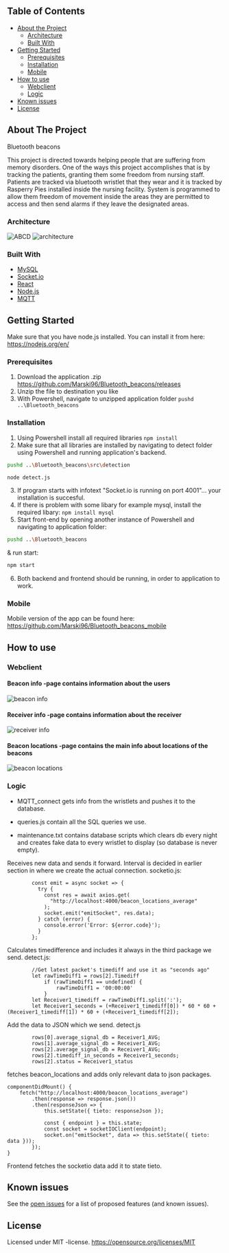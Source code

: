 <!-- TABLE OF CONTENTS -->
## Table of Contents

* [About the Project](#about-the-project)
  * [Architecture](#Architecture)
  * [Built With](#built-with)
* [Getting Started](#getting-started)
  * [Prerequisites](#prerequisites)
  * [Installation](#installation)
  * [Mobile](#Mobile)
* [How to use](#How-to-use)
  * [Webclient](#Weblient)
  * [Logic](#Logic)
* [Known issues](#Known-issues)
* [License](#License)

<!-- ABOUT THE PROJECT -->
## About The Project

Bluetooth beacons

This project is directed towards helping people that are suffering from memory disorders. One of the ways this project accomplishes that is by tracking the patients, granting them some freedom from nursing staff. Patients are tracked via bluetooth wristlet that they wear and it is tracked by Rasperry Pies installed inside the nursing facility. System is programmed to allow them freedom of movement inside the areas they are permitted to access and then send alarms if they leave the designated areas.

<!-- Architecture -->
### Architecture

![ABCD](https://raw.githubusercontent.com/Marski96/Bluetooth_beacons/development/img/ADBC_areas.PNG)
![architecture](https://raw.githubusercontent.com/Marski96/Bluetooth_beacons/development/img/architecture.PNG)

### Built With
* [MySQL](https://www.mysql.com/)
* [Socket.io](https://socket.io/)
* [React](https://reactjs.org/)
* [Node.js](https://nodejs.org/en/)
* [MQTT](http://mqtt.org/)


<!-- GETTING STARTED -->
## Getting Started

Make sure that you have node.js installed. You can install it from here: https://nodejs.org/en/

### Prerequisites

1. Download the application .zip https://github.com/Marski96/Bluetooth_beacons/releases
2. Unzip the file to destination you like
3. With Powershell, navigate to unzipped application folder `pushd ..\Bluetooth_beacons`

### Installation

1. Using Powershell install all required libraries `npm install`
2. Make sure that all libraries are installed by navigating to detect folder using Powershell and running application's backend.
```sh
pushd ..\Bluetooth_beacons\src\detection
```
```sh
node detect.js
```
3. If program starts with infotext "Socket.io is running on port 4001"... your installation is succesful.
4. If there is problem with some libary for example mysql, install the required libary: `npm install mysql`
5. Start front-end by opening another instance of Powershell and navigating to application folder:
```sh
pushd ..\Bluetooth_beacons
```

& run start:

```sh
npm start
```
6. Both backend and frontend should be running, in order to application to work.

### Mobile
Mobile version of the app can be found here: https://github.com/Marski96/Bluetooth_beacons_mobile

<!-- How to use -->
## How to use


<!-- Webclient -->
### Webclient


  #### Beacon info -page contains information about the users
![beacon info](https://raw.githubusercontent.com/Marski96/Bluetooth_beacons/development/img/beaconinfo.JPG)

  #### Receiver info -page contains information about the receiver
![receiver info](https://raw.githubusercontent.com/Marski96/Bluetooth_beacons/development/img/receiverinfo.JPG)

  #### Beacon locations -page contains the main info about locations of the beacons
![beacon locations](https://raw.githubusercontent.com/Marski96/Bluetooth_beacons/development/img/beaconlocations.JPG)


<!-- Logic -->
### Logic

- MQTT_connect gets info from the wristlets and pushes it to the database.
 
- queries.js contain all the SQL queries we use.
 
- maintenance.txt contains database scripts which clears db every night and creates fake data to every wristlet to display (so database is never empty).


Receives new data and sends it forward. Interval is decided in earlier section in where we create the actual connection. socketio.js:

            const emit = async socket => {
              try {
                const res = await axios.get(
                  "http://localhost:4000/beacon_locations_average"
                );
                socket.emit("emitSocket", res.data);
              } catch (error) {
                console.error('Error: ${error.code}');
              }
            };
    
 
Calculates timedifference and includes it always in the third package we send. detect.js:

            //Get latest packet's timediff and use it as "seconds ago"
            let rawTimeDiff1 = rows[2].Timediff
                if (rawTimeDiff1 == undefined) {
                    rawTimeDiff1 = '00:00:00'
                }
            let Receiver1_timediff = rawTimeDiff1.split(':');
            let Receiver1_seconds = (+Receiver1_timediff[0]) * 60 * 60 + (Receiver1_timediff[1]) * 60 + (+Receiver1_timediff[2]);



 Add the data to JSON which we send. detect.js
 
            rows[0].average_signal_db = Receiver1_AVG;
            rows[1].average_signal_db = Receiver1_AVG;
            rows[2].average_signal_db = Receiver1_AVG;
            rows[2].timediff_in_seconds = Receiver1_seconds;
            rows[2].status = Receiver1_status
 
 
 
fetches beacon_locations and adds only relevant data to json packages.

    componentDidMount() {
        fetch("http://localhost:4000/beacon_locations_average")
            .then(response => response.json())
            .then(responseJson => {
                this.setState({ tieto: responseJson });
 
                const { endpoint } = this.state;
                const socket = socketIOClient(endpoint);
                socket.on("emitSocket", data => this.setState({ tieto: data }));
            });
    }
 
Frontend fetches the socketio data add it to state tieto.


<!-- Known issues -->
## Known issues

See the [open issues](https://github.com/Marski96/Bluetooth_beacons/issues) for a list of proposed features (and known issues).

<!-- License -->
## License
Licensed under MIT -license.
https://opensource.org/licenses/MIT


<!-- MARKDOWN LINKS & IMAGES -->
<!-- https://www.markdownguide.org/basic-syntax/#reference-style-links -->
[contributors-shield]: https://img.shields.io/github/contributors/othneildrew/Best-README-Template.svg?style=flat-square
[contributors-url]: https://github.com/othneildrew/Best-README-Template/graphs/contributors
[forks-shield]: https://img.shields.io/github/forks/othneildrew/Best-README-Template.svg?style=flat-square
[forks-url]: https://github.com/othneildrew/Best-README-Template/network/members
[stars-shield]: https://img.shields.io/github/stars/othneildrew/Best-README-Template.svg?style=flat-square
[stars-url]: https://github.com/othneildrew/Best-README-Template/stargazers
[issues-shield]: https://img.shields.io/github/issues/othneildrew/Best-README-Template.svg?style=flat-square
[issues-url]: https://github.com/othneildrew/Best-README-Template/issues
[license-shield]: https://img.shields.io/github/license/othneildrew/Best-README-Template.svg?style=flat-square
[license-url]: https://github.com/othneildrew/Best-README-Template/blob/master/LICENSE.txt
[linkedin-shield]: https://img.shields.io/badge/-LinkedIn-black.svg?style=flat-square&logo=linkedin&colorB=555
[linkedin-url]: https://linkedin.com/in/othneildrew
[product-screenshot]: images/screenshot.png
